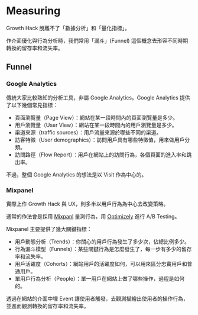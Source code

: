 # Measuring

Growth Hack 脫離不了「數據分析」和「量化指標」。

作介面優化與行為分析時，我們常用「漏斗」(Funnel) 這個概念去形容不同時期轉換的留存率和流失率。

## Funnel

### Google Analytics

傳統大家比較熟知的分析工具，非屬 Google Analytics。Google Analytics 提供了以下幾個常見指標：

* 頁面瀏覽量（Page View）：網站在某一段時間內的頁面瀏覽量是多少。
* 用戶瀏覽量（User View）：網站在某一段時間內的用戶瀏覽量是多少。
* 渠道來源（traffic sources）：用戶流量來源於哪些不同的渠道。
* 訪客特徵（User demographics）：訪問用戶具有哪些特徵值，用來做用戶分類。
* 訪問路徑（Flow Report）：用戶在網站上的訪問行為，各個頁面的進入率和跳出率。

不過，整個 Google Analytics 的想法是以 Visit 作為中心的。

### Mixpanel

實際上作 Growth Hack 與 UX，則多半以用戶行為為中心去改變策略。

通常的作法會是採用 [Mixpanl](http://mixpanel.com) 量測行為，用 [Optimizely](http://optimizely.com) 進行 A/B Testing。

Mixpanel 主要提供了幾大關鍵指標：

* 用戶動態分析（Trends）：你關心的用戶行為發生了多少次，佔總比例多少。
* 行為漏斗模型（Funnels）：某些關鍵行為是怎麼發生了，每一步有多少的留存率和流失率。
* 用戶活躍度（Cohorts）：網站用戶的活躍度如何，可以用來區分忠實用戶和普通用戶。
* 單用戶行為分析（People）：單一用戶在網站上做了哪些操作，過程是如何的。

透過在網站的介面中埋 Event 讓使用者觸發，去觀測描繪出使用者的操作行為，並進而觀測轉換的留存率和流失率。
